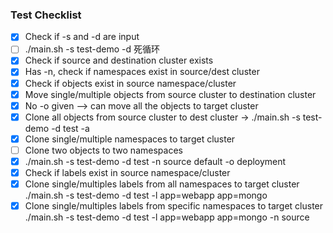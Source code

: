 ### Test Checklist
- [x] Check if -s and -d are input
- [ ] ./main.sh -s test-demo -d  死循环
- [x] Check if source and destination cluster exists
- [x] Has -n, check if namespaces exist in source/dest cluster
- [x] Check if objects exist in source namespace/cluster
- [x] Move single/multiple objects from source cluster to destination cluster
- [x] No -o given —> can move all the objects to target cluster
- [x] Clone all objects  from source cluster to dest cluster  -> ./main.sh -s test-demo -d test -a
- [x] Clone single/multiple namespaces to target cluster
- [ ] Clone two objects to two namespaces
- [x] ./main.sh -s test-demo -d test -n source default -o deployment
- [x]  Check if labels exist in source namespace/cluster
- [x]  Clone single/multiples labels from all namespaces to target cluster
 ./main.sh -s test-demo -d test -l app=webapp app=mongo
- [x] Clone single/multiples labels from specific namespaces to target cluster
./main.sh -s test-demo -d test -l app=webapp app=mongo -n source
